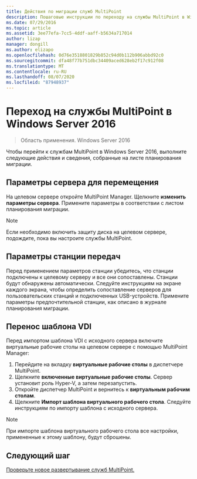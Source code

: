 ```yaml
---
title: Действия по миграции служб MultiPoint
description: Пошаговые инструкции по переходу на службы MultiPoint в Windows Server 2016
ms.date: 07/29/2016
ms.topic: article
ms.assetid: 3ee77efa-7cc5-4ddf-aaff-b5634a717014
author: lizap
manager: dongill
ms.author: elizapo
ms.openlocfilehash: 0d76e3518801829b852c94d0b112b906abbd92c0
ms.sourcegitcommit: dfa48f77b751dbc34409aced628eb2f17c912f08
ms.translationtype: MT
ms.contentlocale: ru-RU
ms.lasthandoff: 08/07/2020
ms.locfileid: "87948937"
---
```

# <a name="migrate-to--multipoint-services-in-windows-server-2016"></a>Переход на службы MultiPoint в Windows Server 2016

>Область применения. Windows Server 2016

Чтобы перейти к службам MultiPoint в Windows Server 2016, выполните следующие действия и сведения, собранные на листе планирования миграции.

## <a name="transfer-server-settings"></a>Параметры сервера для перемещения
На целевом сервере откройте MultiPoint Manager. Щелкните **изменить параметры сервера**. Примените параметры в соответствии с листом планирования миграции.

> [!NOTE]
> Если необходимо включить защиту диска на целевом сервере, подождите, пока вы настроите службы MultiPoint.

## <a name="transfer-station-settings"></a>Параметры станции передач
Перед применением параметров станции убедитесь, что станции подключены к целевому серверу и все они сопоставлены. Станции будут обнаружены автоматически. Следуйте инструкциям на экране каждого экрана, чтобы определить сопоставление серверов для пользовательских станций и подключенных USB-устройств. Примените параметры предпочтительной станции, как описано в журнале планирования миграции.

## <a name="migrate-the-vdi-template"></a>Перенос шаблона VDI

Перед импортом шаблона VDI с исходного сервера включите виртуальные рабочие столы на целевом сервере с помощью MultiPoint Manager:

1. Перейдите на вкладку **виртуальные рабочие столы** в диспетчере MultiPoint.
2. Щелкните **включенные виртуальные рабочие столы**. Сервер установит роль Hyper-V, а затем перезапустить.
3. Откройте диспетчер MultiPoint и вернитесь к **виртуальным рабочим столам**.
4. Щелкните **Импорт шаблона виртуального рабочего стола**. Следуйте инструкциям по импорту шаблона с исходного сервера.

> [!NOTE]
> При импорте шаблона виртуального рабочего стола все настройки, примененные к этому шаблону, будут сброшены.

## <a name="next-step"></a>Следующий шаг
[Проверьте новое развертывание служб MultiPoint.](multipoint-services-post-migration-steps.md)